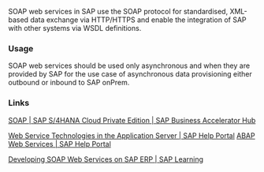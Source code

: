 SOAP web services in SAP use the SOAP protocol for standardised, XML-based data exchange via HTTP/HTTPS and enable the integration of SAP with other systems via WSDL definitions.

### Usage

SOAP web services should be used only asynchronous and when they are provided by SAP for the use case of asynchronous data provisioning either outbound or inbound to SAP onPrem.

### Links
[SOAP | SAP S/4HANA Cloud Private Edition | SAP Business Accelerator Hub](https://api.sap.com/products/SAPS4HANACloudPrivateEdition/apis/SOAP)

[Web Service Technologies in the Application Server | SAP Help Portal](https://help.sap.com/docs/SAP_S4HANA_ON-PREMISE/753088fc00704d0a80e7fbd6803c8adb/488598c8210f0e27e10000000a421937.html?locale=en-US)
[ABAP Web Services | SAP Help Portal](https://help.sap.com/docs/SAP_S4HANA_ON-PREMISE/684cffda9cbc4187ad7dad790b03b983/4852347a08e672d0e10000000a42189c.html?locale=en-US)

[Developing SOAP Web Services on SAP ERP | SAP Learning](https://learning.sap.com/learning-journeys/developing-soap-web-services-on-sap-erp)